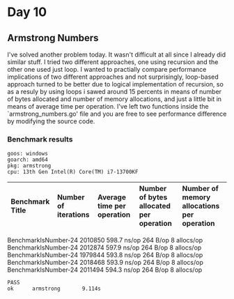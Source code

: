 # Day 10 #

## Armstrong Numbers ##

I've solved another problem today. It wasn't difficult at all since I already 
did similar stuff. I tried two different approaches, one using recursion and
the other one used just loop. I wanted to practially compare performance 
implications of two different approaches and not surprisingly, loop-based
approach turned to be better due to logical implementation of recursion,
so as a resuly by using loops i sawed around 15 percents in means of number of
bytes allocated and number of memory allocations, and just a little bit in
means of average time per operation. I've left two functions inside the
`armstrong_numbers.go' file and you are free to see performance difference by
modifying the source code.

### Benchmark results ###

```shell
goos: windows
goarch: amd64
pkg: armstrong
cpu: 13th Gen Intel(R) Core(TM) i7-13700KF
```

|Benchmark Title|Number of iterations|Average time per operation|Number of bytes allocated per operation|Number of memory allocations per operation
|:---|:---|:---|:---|:---
BenchmarkIsNumber-24             2010850               598.7 ns/op           264 B/op          8 allocs/op
BenchmarkIsNumber-24             2012874               597.9 ns/op           264 B/op          8 allocs/op
BenchmarkIsNumber-24             1979844               593.8 ns/op           264 B/op          8 allocs/op
BenchmarkIsNumber-24             2018468               593.9 ns/op           264 B/op          8 allocs/op
BenchmarkIsNumber-24             2011494               594.3 ns/op           264 B/op          8 allocs/op
```shell
PASS
ok      armstrong       9.114s
```